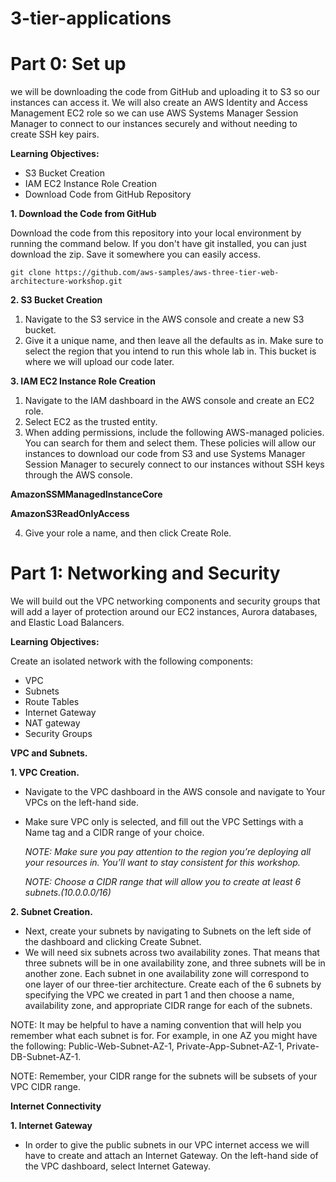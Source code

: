 # 3-tier-applications

# Part 0: Set up
we will be downloading the code from GitHub and uploading it to S3 so our instances can access it. We will also create an AWS Identity and Access Management EC2 role so we can use AWS Systems Manager Session Manager to connect to our instances securely and without needing to create SSH key pairs.

**Learning Objectives:**
- S3 Bucket Creation
- IAM EC2 Instance Role Creation
- Download Code from GitHub Repository

**1. Download the Code from GitHub**

Download the code from this repository into your local environment by running the command below. If you don't have git installed, you can just download the zip. Save it somewhere you can easily access.

`git clone https://github.com/aws-samples/aws-three-tier-web-architecture-workshop.git`

**2. S3 Bucket Creation**

1. Navigate to the S3 service in the AWS console and create a new S3 bucket.
2. Give it a unique name, and then leave all the defaults as in. Make sure to select the region that you intend to run this whole lab in. This bucket is where we will upload our code later.

**3. IAM EC2 Instance Role Creation**

1. Navigate to the IAM dashboard in the AWS console and create an EC2 role.
2. Select EC2 as the trusted entity.
3. When adding permissions, include the following AWS-managed policies. You can search for them and select them. These policies will allow our instances to download our code from S3 and use Systems Manager Session Manager to securely connect to our instances without SSH keys through the AWS console.

**AmazonSSMManagedInstanceCore**

**AmazonS3ReadOnlyAccess**

4. Give your role a name, and then click Create Role.

# Part 1: Networking and Security

We will build out the VPC networking components and security groups that will add a layer of protection around our EC2 instances, Aurora databases, and Elastic Load Balancers.

**Learning Objectives:**

Create an isolated network with the following components:
- VPC
- Subnets
- Route Tables
- Internet Gateway
- NAT gateway
- Security Groups

**VPC and Subnets.**

**1. VPC Creation.**

- Navigate to the VPC dashboard in the AWS console and navigate to Your VPCs on the left-hand side.
- Make sure VPC only is selected, and fill out the VPC Settings with a Name tag and a CIDR range of your choice.

  *NOTE: Make sure you pay attention to the region you’re deploying all your resources in. You’ll want to stay consistent for this 
   workshop.*

   *NOTE: Choose a CIDR range that will allow you to create at least 6 subnets.(10.0.0.0/16)*
  
**2. Subnet Creation.**

- Next, create your subnets by navigating to Subnets on the left side of the dashboard and clicking Create Subnet.
- We will need six subnets across two availability zones. That means that three subnets will be in one availability zone, and three subnets will be in another zone. Each subnet in one availability zone will correspond to one layer of our three-tier architecture. Create each of the 6 subnets by specifying the VPC we created in part 1 and then choose a name, availability zone, and appropriate CIDR range for each of the subnets.

NOTE: It may be helpful to have a naming convention that will help you remember what each subnet is for. For example, in one AZ you might have the following: Public-Web-Subnet-AZ-1, Private-App-Subnet-AZ-1, Private-DB-Subnet-AZ-1.

NOTE: Remember, your CIDR range for the subnets will be subsets of your VPC CIDR range.

**Internet Connectivity**

**1. Internet Gateway**

- In order to give the public subnets in our VPC internet access we will have to create and attach an Internet Gateway. On the left-hand side of the VPC dashboard, select Internet Gateway.








